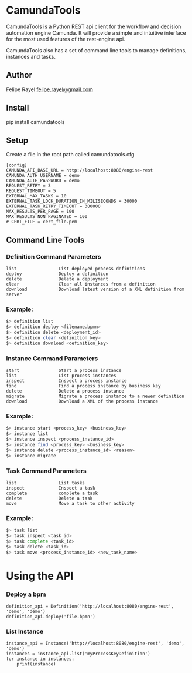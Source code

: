 # CamundaTools

CamundaTools is a Python REST api client for the workflow and decision automation engine Camunda.
It will provide a simple and intuitive interface for the most used features of the rest-engine api.

CamundaTools also has a set of command line tools to manage definitions, instances and tasks.

## Author
Felipe Rayel <felipe.rayel@gmail.com>

## Install
pip install camundatools

## Setup
Create a file in the root path  called camundatools.cfg
```editorconfig
[config]
CAMUNDA_API_BASE_URL = http://localhost:8080/engine-rest
CAMUNDA_AUTH_USERNAME = demo
CAMUNDA_AUTH_PASSWORD = demo
REQUEST_RETRY = 3
REQUEST_TIMEOUT = 5
EXTERNAL_MAX_TASKS = 10
EXTERNAL_TASK_LOCK_DURATION_IN_MILISECONDS = 30000
EXTERNAL_TASK_RETRY_TIMEOUT = 300000
MAX_RESULTS_PER_PAGE = 100
MAX_RESULTS_NON_PAGINATED = 100
# CERT_FILE = cert_file.pem
```

## Command Line Tools

### Definition Command Parameters
    list                List deployed process definitions
    deploy              Deploy a definition
    delete              Delete a deployment
    clear               Clear all instances from a definition
    download            Download latest version of a XML definition from server

### Example:
```bash
$> definition list
$> definition deploy <filename.bpmn>
$> definition delete <deployment_id>
$> definition clear <definition_key>
$> definition download <definition_key>
```
### Instance Command Parameters
    start               Start a process instance
    list                List process instances
    inspect             Inspect a process instance
    find                Find a process instance by business key
    delete              Delete a process instance
    migrate             Migrate a process instance to a newer definition
    download            Download a XML of the process instance

### Example:
```bash
$> instance start <process_key> <business_key>
$> instance list
$> instance inspect <process_instance_id>
$> instance find <process_key> <business_key>
$> instance delete <process_instance_id> <reason>
$> instance migrate
```
### Task Command Parameters
    list                List tasks
    inspect             Inspect a task
    complete            complete a task
    delete              Delete a task
    move                Move a task to other activity

### Example:
```bash
$> task list
$> task inspect <task_id>
$> task complete <task_id>
$> task delete <task_id>
$> task move <process_instance_id> <new_task_name>
```

# Using the API

### Deploy a bpm
    definition_api = Definition('http://localhost:8080/engine-rest', 'demo', 'demo')
    definition_api.deploy('file.bpmn')

### List Instance
    instance_api = Instance('http://localhost:8080/engine-rest', 'demo', 'demo')
    instances = instance_api.list('myProcessKeyDefinition')
    for instance in instances:
        print(instance)
